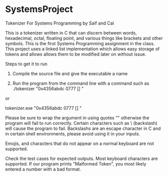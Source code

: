 # SystemsProject

Tokenizer For Systems Programming
by Saif and Cal

This is a tokenizer written in C that can discern between words, hexadecimal, octal, floating point, and various things like brackets and other symbols. This is the first Systems Programming assignment in the class.
This project uses a linked list implementation which allows easy storage of tokens and allows allows them to be modified later on without issue.

Steps to get it to run

1) Compile the source file and give the executable a name

2) Run the program from the command line with a command such as
./tokenizer "0x4356abdc 0777 [] "

or 

tokenizer.exe "0x4356abdc 0777 [] "

Please be sure to wrap the argument in using quotes "" otherwise the program will fail to run correctly.
Certain characters such as \ (backslash) will cause the program to fail. Backslashs are an escape character in C and in certain
shell environments, please avoid using it in your inputs.

Emojis, and characters that do not appear on a normal keyboard are not supported.

Check the test cases for expected outputs. Most keyboard characters are supported. If our program prints "Malformed Token", you most likely entered a number with a bad format.
